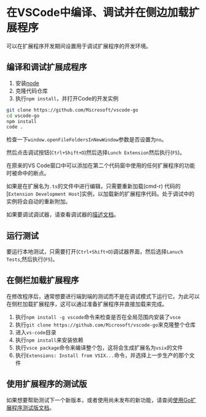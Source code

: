 # 在VSCode中编译、调试并在侧边加载扩展程序

可以在扩展程序开发期间设置用于调试扩展程序的开发环境。

## 编译和调试扩展成程序

1. 安装[node](https://nodejs.org/en/)
2. 克隆代码仓库
3. 执行`npm install`，并打开Code的开发实例

```bash
git clone https://github.com/Microsoft/vscode-go
cd vscode-go
npm install
code .
```

检查一下`window.openFileFoldersInNewWindow`参数是否设置为`no`。

然后点击调试按钮(`Ctrl+Shift+D`)然后选择`Lunch Extension`然后执行(`F5`)。

在原来的VS Code窗口中可以添加在第二个代码窗中使用的任何扩展程序的功能时被命中的断点。

如果是在扩展名为`.ts`的文件中进行编辑，只需要重新加载(cmd-r) 代码的[`Extension Development Host`]实例，以加载新的扩展程序代码。处于调试中的实例将会自动的重新附加。

如果要调试调试器，请查看调试器的[描述文档](https://github.com/Microsoft/vscode-go/tree/master/src/debugAdapter)。

## 运行测试

要运行本地测试，只需要打开(`Ctrl+Shift+D`)调试器界面，然后选择`Lanuch Tests`,然后执行(`F5`)。

## 在侧栏加载扩展程序

在修改程序后，通常想要进行端到端的测试而不是在调试模式下运行它。为此可以在侧栏加载扩展程序，这可以通过准备扩展程序并直接加载来完成。

1. 执行`npm install -g vscode`命令来检查是否在全局范围内安装了`vsce`
2. 执行`git clone https://github.com/Microsoft/vscode-go`来克隆整个仓库
3. 进入`vs-code`目录
4. 执行`npm install`来安装依赖
5. 执行`vsce package`命令来编译整个包，这将会生成扩展名为`vsix`的文件
6. 执行`Extensions: Install from VSIX...`命令，并选择上一步生产的那个文件

## 使用扩展程序的测试版

如果想要帮助测试下一个新版本，或者使用尚未发布的新功能，请查阅[使用Go扩展程序测试版文档](https://github.com/Microsoft/vscode-go/wiki/Use-the-beta-version-of-the-latest-Go-extension)。

